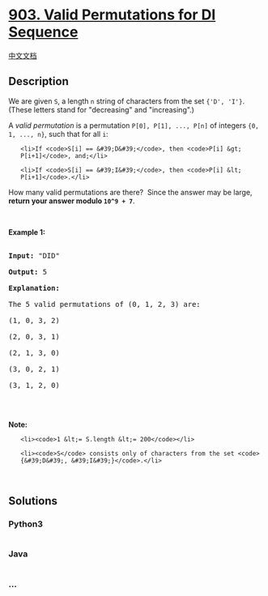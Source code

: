 # [903. Valid Permutations for DI Sequence](https://leetcode.com/problems/valid-permutations-for-di-sequence)

[中文文档](/solution/0900-0999/0903.Valid%20Permutations%20for%20DI%20Sequence/README.md)

## Description
<p>We are given <code>S</code>, a length <code>n</code> string of characters from the set <code>{&#39;D&#39;, &#39;I&#39;}</code>. (These letters stand for &quot;decreasing&quot; and &quot;increasing&quot;.)</p>



<p>A&nbsp;<em>valid permutation</em>&nbsp;is a permutation <code>P[0], P[1], ..., P[n]</code> of integers&nbsp;<code>{0, 1, ..., n}</code>, such that for all <code>i</code>:</p>



<ul>

	<li>If <code>S[i] == &#39;D&#39;</code>, then <code>P[i] &gt; P[i+1]</code>, and;</li>

	<li>If <code>S[i] == &#39;I&#39;</code>, then <code>P[i] &lt; P[i+1]</code>.</li>

</ul>



<p>How many valid permutations are there?&nbsp; Since the answer may be large, <strong>return your answer modulo <code>10^9 + 7</code></strong>.</p>



<p>&nbsp;</p>



<p><strong>Example 1:</strong></p>



<pre>

<strong>Input: </strong><span id="example-input-1-1">&quot;DID&quot;</span>

<strong>Output: </strong><span id="example-output-1">5</span>

<strong>Explanation: </strong>

The 5 valid permutations of (0, 1, 2, 3) are:

(1, 0, 3, 2)

(2, 0, 3, 1)

(2, 1, 3, 0)

(3, 0, 2, 1)

(3, 1, 2, 0)

</pre>



<p>&nbsp;</p>



<p><strong>Note:</strong></p>



<ol>

	<li><code>1 &lt;= S.length &lt;= 200</code></li>

	<li><code>S</code> consists only of characters from the set <code>{&#39;D&#39;, &#39;I&#39;}</code>.</li>

</ol>



<div>

<p>&nbsp;</p>

</div>




## Solutions


<!-- tabs:start -->

### **Python3**

```python

```

### **Java**

```java

```

### **...**
```

```

<!-- tabs:end -->